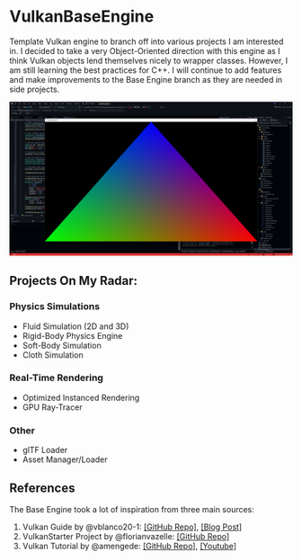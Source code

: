# VulkanBaseEngine

Template Vulkan engine to branch off into various projects 
I am interested in. I decided to take a very Object-Oriented 
direction with this engine as I think Vulkan objects lend 
themselves nicely to wrapper classes. However, I am still 
learning the best practices for C++. I will continue to add 
features and make improvements to the Base Engine branch as
they are needed in side projects.

![Default Hello World! Triangle](/docs/pics/default_triangle.png)

## Projects On My Radar:
### Physics Simulations
* Fluid Simulation (2D and 3D)
* Rigid-Body Physics Engine
* Soft-Body Simulation
* Cloth Simulation

### Real-Time Rendering
* Optimized Instanced Rendering
* GPU Ray-Tracer

### Other
* glTF Loader
* Asset Manager/Loader


## References
The Base Engine took a lot of inspiration from three main sources:
1. Vulkan Guide by @vblanco20-1: [\[GitHub Repo\]](https://github.com/vblanco20-1/vulkan-guide), [\[Blog Post\]](https://vkguide.dev/)
2. VulkanStarter Project by @florianvazelle: [\[GitHub Repo\]](https://github.com/florianvazelle/VulkanStarter)
3. Vulkan Tutorial by @amengede: [\[GitHub Repo\]](https://github.com/amengede/getIntoGameDev/tree/main/vulkan), [\[Youtube\]](https://www.youtube.com/watch?v=Est5AvResbE&list=PLn3eTxaOtL2Nr89hYzKPib7tvce-ZO4yB)
